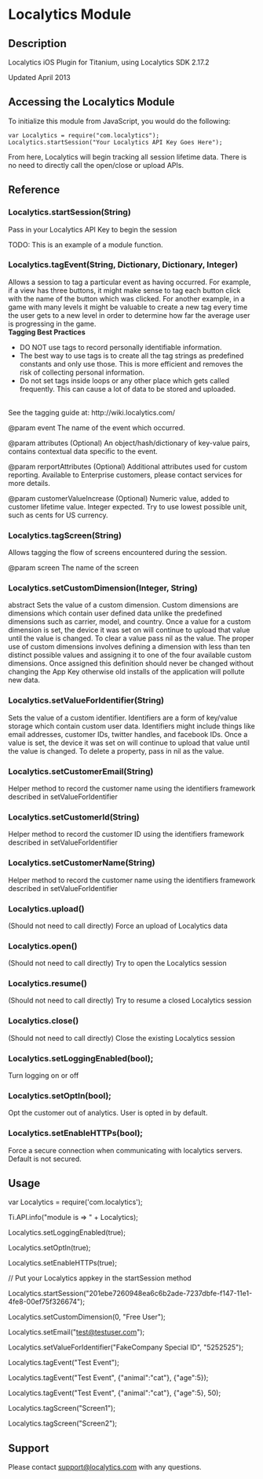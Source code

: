 # Localytics Module

## Description

Localytics iOS Plugin for Titanium, using Localytics SDK 2.17.2

Updated April 2013

## Accessing the Localytics Module

To initialize this module from JavaScript, you would do the following:

	var Localytics = require("com.localytics");
	Localytics.startSession("Your Localytics API Key Goes Here");

From here, Localytics will begin tracking all session lifetime data. 
There is no need to directly call the open/close or upload APIs.

## Reference


### Localytics.startSession(String)
Pass in your Localytics API Key to begin the session


TODO: This is an example of a module function.

### Localytics.tagEvent(String, Dictionary, Dictionary, Integer)
Allows a session to tag a particular event as having occurred.  For
example, if a view has three buttons, it might make sense to tag
each button click with the name of the button which was clicked.
For another example, in a game with many levels it might be valuable
to create a new tag every time the user gets to a new level in order
to determine how far the average user is progressing in the game.
<br>
<strong>Tagging Best Practices</strong>
<ul>
<li>DO NOT use tags to record personally identifiable information.</li>
<li>The best way to use tags is to create all the tag strings as predefined
constants and only use those.  This is more efficient and removes the risk of
collecting personal information.</li>
<li>Do not set tags inside loops or any other place which gets called
frequently.  This can cause a lot of data to be stored and uploaded.</li>
</ul>
<br>
See the tagging guide at: http://wiki.localytics.com/

@param event The name of the event which occurred.

@param attributes (Optional) An object/hash/dictionary of key-value pairs, contains 
contextual data specific to the event.

@param rerportAttributes (Optional) Additional attributes used for custom reporting.
Available to Enterprise customers, please contact services for more details.

@param customerValueIncrease (Optional) Numeric value, added to customer lifetime value.
Integer expected. Try to use lowest possible unit, such as cents for US currency.

### Localytics.tagScreen(String)
Allows tagging the flow of screens encountered during the session.

@param screen The name of the screen

### Localytics.setCustomDimension(Integer, String)
abstract Sets the value of a custom dimension. Custom dimensions are dimensions
which contain user defined data unlike the predefined dimensions such as carrier, model, and country.
Once a value for a custom dimension is set, the device it was set on will continue to upload that value
until the value is changed. To clear a value pass nil as the value.
The proper use of custom dimensions involves defining a dimension with less than ten distinct possible
values and assigning it to one of the four available custom dimensions. Once assigned this definition should
never be changed without changing the App Key otherwise old installs of the application will pollute new data.

### Localytics.setValueForIdentifier(String)
Sets the value of a custom identifier. Identifiers are a form of key/value storage
 which contain custom user data. Identifiers might include things like email addresses, customer IDs, twitter
 handles, and facebook IDs.
 Once a value is set, the device it was set on will continue to upload that value until the value is changed.
 To delete a property, pass in nil as the value.

### Localytics.setCustomerEmail(String)
Helper method to record the customer name using the identifiers framework described in setValueForIdentifier

### Localytics.setCustomerId(String)
Helper method to record the customer ID using the identifiers framework described in setValueForIdentifier

### Localytics.setCustomerName(String)
Helper method to record the customer name using the identifiers framework described in setValueForIdentifier


### Localytics.upload()
(Should not need to call directly) Force an upload of Localytics data

### Localytics.open()
(Should not need to call directly) Try to open the Localytics session

### Localytics.resume()
(Should not need to call directly) Try to resume a closed Localytics session

### Localytics.close()
(Should not need to call directly) Close the existing Localytics session

### Localytics.setLoggingEnabled(bool);
Turn logging on or off

### Localytics.setOptIn(bool);
Opt the customer out of analytics. User is opted in by default.

### Localytics.setEnableHTTPs(bool);
Force a secure connection when communicating with localytics servers. Default is not secured.

## Usage

var Localytics = require('com.localytics');

Ti.API.info("module is => " + Localytics);

Localytics.setLoggingEnabled(true);

Localytics.setOptIn(true);

Localytics.setEnableHTTPs(true);

// Put your Localytics appkey in the startSession method

Localytics.startSession("201ebe7260948ea6c6b2ade-7237dbfe-f147-11e1-4fe8-00ef75f326674");

Localytics.setCustomDimension(0, "Free User");

Localytics.setEmail("test@testuser.com");

Localytics.setValueForIdentifier("FakeCompany Special ID", "5252525");

Localytics.tagEvent("Test Event");

Localytics.tagEvent("Test Event", {"animal":"cat"}, {"age":5});

Localytics.tagEvent("Test Event", {"animal":"cat"}, {"age":5}, 50);

Localytics.tagScreen("Screen1");

Localytics.tagScreen("Screen2");

## Support

Please contact support@localytics.com with any questions.

